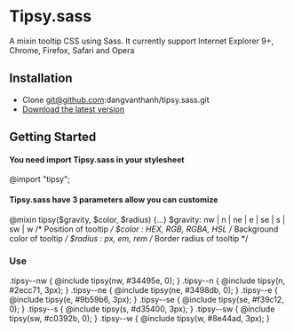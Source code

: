 # Tipsy.sass
A mixin tooltip CSS using Sass. It currently support Internet Explorer 9+, Chrome, Firefox, Safari and Opera

## Installation
* Clone git@github.com:dangvanthanh/tipsy.sass.git
* [Download the latest version](https://github.com/dangvanthanh/tipsy.sass/archive/master.zip)

## Getting Started

#### You need import Tipsy.sass in your stylesheet

  @import "tipsy";

#### Tipsy.sass have 3 parameters allow you can customize

  @mixin tipsy($gravity, $color, $radius) {...}
  $gravity: nw | n | ne | e | se | s | sw | w /* Position of tooltip */
  $color  : HEX, RGB, RGBA, HSL /* Background color of tooltip */
  $radius : px, em, rem /* Border radius of tooltip */

### Use

  .tipsy--nw { @include tipsy(nw, #34495e, 0);  }
  .tipsy--n  { @include tipsy(n, #2ecc71, 3px); }
  .tipsy--ne { @include tipsy(ne, #3498db, 0);  }
  .tipsy--e  { @include tipsy(e, #9b59b6, 3px); }
  .tipsy--se { @include tipsy(se, #f39c12, 0);  }
  .tipsy--s  { @include tipsy(s, #d35400, 3px); }
  .tipsy--sw { @include tipsy(sw, #c0392b, 0);  }
  .tipsy--w  { @include tipsy(w, #8e44ad, 3px); }